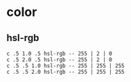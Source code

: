 # color

## hsl-rgb

    c .5 1.0 .5 hsl-rgb -- 255 | 2 | 0
    c .5 2.0 .5 hsl-rgb -- 255 | 2 | 0
    c .5 .5 1.0 hsl-rgb -- 255 | 255 | 255
    c .5 .5 2.0 hsl-rgb -- 255 | 255 | 255

